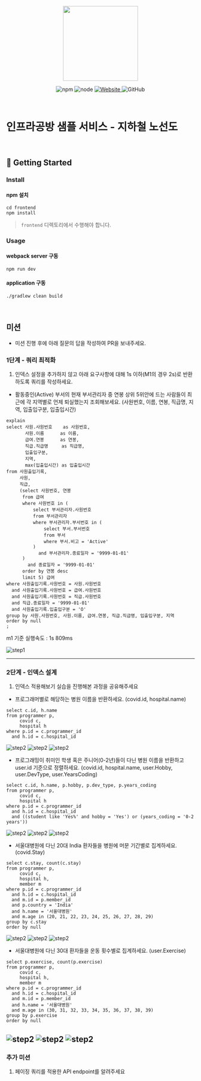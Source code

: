 <p align="center">
    <img width="200px;" src="https://raw.githubusercontent.com/woowacourse/atdd-subway-admin-frontend/master/images/main_logo.png"/>
</p>
<p align="center">
  <img alt="npm" src="https://img.shields.io/badge/npm-%3E%3D%205.5.0-blue">
  <img alt="node" src="https://img.shields.io/badge/node-%3E%3D%209.3.0-blue">
  <a href="https://edu.nextstep.camp/c/R89PYi5H" alt="nextstep atdd">
    <img alt="Website" src="https://img.shields.io/website?url=https%3A%2F%2Fedu.nextstep.camp%2Fc%2FR89PYi5H">
  </a>
  <img alt="GitHub" src="https://img.shields.io/github/license/next-step/atdd-subway-service">
</p>

<br>

# 인프라공방 샘플 서비스 - 지하철 노선도

<br>

## 🚀 Getting Started

### Install
#### npm 설치
```
cd frontend
npm install
```
> `frontend` 디렉토리에서 수행해야 합니다.

### Usage
#### webpack server 구동
```
npm run dev
```
#### application 구동
```
./gradlew clean build
```
<br>

## 미션

* 미션 진행 후에 아래 질문의 답을 작성하여 PR을 보내주세요.

### 1단계 - 쿼리 최적화

1. 인덱스 설정을 추가하지 않고 아래 요구사항에 대해 1s 이하(M1의 경우 2s)로 반환하도록 쿼리를 작성하세요.

- 활동중인(Active) 부서의 현재 부서관리자 중 연봉 상위 5위안에 드는 사람들이 최근에 각 지역별로 언제 퇴실했는지 조회해보세요. (사원번호, 이름, 연봉, 직급명, 지역, 입출입구분, 입출입시간)
```
explain
select 사원.사원번호    as 사원번호,
       사원.이름      as 이름,
       급여.연봉      as 연봉,
       직급.직급명     as 직급명,
       입출입구분,
       지역,
       max(입출입시간) as 입출입시간
from 사원출입기록,
     사원,
     직급,
     (select 사원번호, 연봉
      from 급여
      where 사원번호 in (
          select 부서관리자.사원번호
          from 부서관리자
          where 부서관리자.부서번호 in (
              select 부서.부서번호
              from 부서
              where 부서.비고 = 'Active'
          )
            and 부서관리자.종료일자 = '9999-01-01'
      )
        and 종료일자 = '9999-01-01'
      order by 연봉 desc
      limit 5) 급여
where 사원출입기록.사원번호 = 사원.사원번호
  and 사원출입기록.사원번호 = 급여.사원번호
  and 사원출입기록.사원번호 = 직급.사원번호
  and 직급.종료일자 = '9999-01-01'
  and 사원출입기록.입출입구분 = 'O'
group by 사원.사원번호, 사원.이름, 급여.연봉, 직급.직급명, 입출입구분, 지역
order by null
;
```

m1 기준 실행속도 : 1s 809ms

![step1](https://user-images.githubusercontent.com/56009774/161280703-314fd095-9716-49ac-be05-262c5621e7a1.png)

---

### 2단계 - 인덱스 설계

1. 인덱스 적용해보기 실습을 진행해본 과정을 공유해주세요
- 프로그래머별로 해당하는 병원 이름을 반환하세요. (covid.id, hospital.name)
```
select c.id, h.name
from programmer p,
     covid c,
     hospital h
where p.id = c.programmer_id
  and h.id = c.hospital_id
```
![step2](https://user-images.githubusercontent.com/56009774/161279560-69898ce6-d230-4c1f-9ebc-39884b4b5b52.png)
![step2](https://user-images.githubusercontent.com/56009774/161279556-5a6d994f-bc8f-4a1f-9e5e-553f69e0b247.png)
![step2](https://user-images.githubusercontent.com/56009774/161279535-115210e8-4534-4be1-8fc5-9629937ddd79.png)

- 프로그래밍이 취미인 학생 혹은 주니어(0-2년)들이 다닌 병원 이름을 반환하고 user.id 기준으로 정렬하세요. (covid.id, hospital.name, user.Hobby, user.DevType, user.YearsCoding)
```
select c.id, h.name, p.hobby, p.dev_type, p.years_coding
from programmer p,
     covid c,
     hospital h
where p.id = c.programmer_id
  and h.id = c.hospital_id
  and ((student like 'Yes%' and hobby = 'Yes') or (years_coding = '0-2 years'))
```
![step2](https://user-images.githubusercontent.com/56009774/161279982-f09d18da-6a7d-4ad0-8ced-bab3637c344a.png)
![step2](https://user-images.githubusercontent.com/56009774/161280004-6c01fc64-7bd8-4c42-bee0-f508228add43.png)
![step2](https://user-images.githubusercontent.com/56009774/161280008-5baa23e3-3bb8-4728-8c9d-3f606c25f375.png)

- 서울대병원에 다닌 20대 India 환자들을 병원에 머문 기간별로 집계하세요. (covid.Stay)
```
select c.stay, count(c.stay)
from programmer p,
     covid c,
     hospital h,
     member m
where p.id = c.programmer_id
  and h.id = c.hospital_id
  and m.id = p.member_id
  and p.country = 'India'
  and h.name = '서울대병원'
  and m.age in (20, 21, 22, 23, 24, 25, 26, 27, 28, 29)
group by c.stay
order by null  
```
![step2](https://user-images.githubusercontent.com/56009774/161280191-72292f7f-73ee-423e-826e-bcf1495a7410.png)
![step2](https://user-images.githubusercontent.com/56009774/161280198-40a963ae-7917-4fc3-97c2-ff2fc23bb126.png)
![step2](https://user-images.githubusercontent.com/56009774/161280201-78f35229-f8f0-4541-bf62-bbb0f49c0efd.png)

- 서울대병원에 다닌 30대 환자들을 운동 횟수별로 집계하세요. (user.Exercise)
```
select p.exercise, count(p.exercise)
from programmer p,
     covid c,
     hospital h,
     member m
where p.id = c.programmer_id
  and h.id = c.hospital_id
  and m.id = p.member_id
  and h.name = '서울대병원'
  and m.age in (30, 31, 32, 33, 34, 35, 36, 37, 38, 39)
group by p.exercise
order by null
```
![step2](https://user-images.githubusercontent.com/56009774/161280323-aee143c8-851a-478b-a0af-1ccf1aff9103.png)
![step2](https://user-images.githubusercontent.com/56009774/161280337-a2ea14f4-5128-4f85-8842-01044dad5d42.png)
![step2](https://user-images.githubusercontent.com/56009774/161280345-20c89ac3-4e46-47d8-9db0-117efb6ffaa6.png)
---

### 추가 미션

1. 페이징 쿼리를 적용한 API endpoint를 알려주세요
